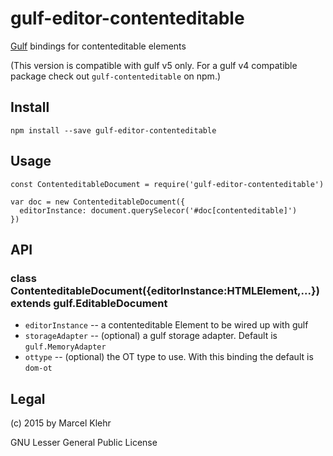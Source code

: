 # gulf-editor-contenteditable
[Gulf](http://github.com/gulf/gulf#readme) bindings for contenteditable elements

(This version is compatible with gulf v5 only. For a gulf v4 compatible package check out `gulf-contenteditable` on npm.)

## Install

```
npm install --save gulf-editor-contenteditable
```

## Usage

```
const ContenteditableDocument = require('gulf-editor-contenteditable')

var doc = new ContenteditableDocument({
  editorInstance: document.querySelecor('#doc[contenteditable]')
})
```

## API
### class ContenteditableDocument({editorInstance:HTMLElement,...}) extends gulf.EditableDocument
  * `editorInstance` -- a contenteditable Element to be wired up with gulf
  * `storageAdapter` -- (optional) a gulf storage adapter. Default is `gulf.MemoryAdapter`
  * `ottype` -- (optional) the OT type to use. With this binding the default is `dom-ot`


## Legal
(c) 2015 by Marcel Klehr

GNU Lesser General Public License
